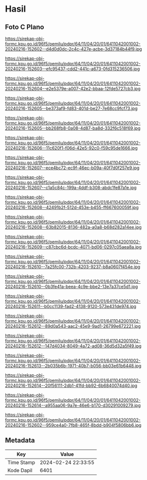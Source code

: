 # Hasil

## Foto C Plano

https://sirekap-obj-formc.kpu.go.id/96f5/pemilu/pdpr/64/11/04/20/01/6411042001002-20240216-152602--d4d0d0dc-2c4c-427e-acbe-3d37184b44f9.jpg

https://sirekap-obj-formc.kpu.go.id/96f5/pemilu/pdpr/64/11/04/20/01/6411042001002-20240216-152603--efc95437-cdd2-441c-a673-0fd315236506.jpg

https://sirekap-obj-formc.kpu.go.id/96f5/pemilu/pdpr/64/11/04/20/01/6411042001002-20240216-152604--e2e5379e-a007-42e2-bbaa-12fde5727cb3.jpg

https://sirekap-obj-formc.kpu.go.id/96f5/pemilu/pdpr/64/11/04/20/01/6411042001002-20240216-152605--be373af9-fd83-401d-be27-7e68cc9fcf73.jpg

https://sirekap-obj-formc.kpu.go.id/96f5/pemilu/pdpr/64/11/04/20/01/6411042001002-20240216-152605--bb268fb8-0a08-4d87-ba8d-332f6c518f69.jpg

https://sirekap-obj-formc.kpu.go.id/96f5/pemilu/pdpr/64/11/04/20/01/6411042001002-20240216-152606--11c620f1-f06d-42e5-92c0-f59c95de1666.jpg

https://sirekap-obj-formc.kpu.go.id/96f5/pemilu/pdpr/64/11/04/20/01/6411042001002-20240216-152607--ece4bc72-ec9f-46ec-b09a-40f7d0f257e9.jpg

https://sirekap-obj-formc.kpu.go.id/96f5/pemilu/pdpr/64/11/04/20/01/6411042001002-20240216-152607--c1a5c84c-199a-4ddf-b308-abdc1fe87a1e.jpg

https://sirekap-obj-formc.kpu.go.id/96f5/pemilu/pdpr/64/11/04/20/01/6411042001002-20240216-152608--42491b2f-512d-453e-b455-ff667600059f.jpg

https://sirekap-obj-formc.kpu.go.id/96f5/pemilu/pdpr/64/11/04/20/01/6411042001002-20240216-152608--63b82015-8136-482a-a0a8-b68d282a14ee.jpg

https://sirekap-obj-formc.kpu.go.id/96f5/pemilu/pdpr/64/11/04/20/01/6411042001002-20240216-152609--c87cbc6d-bcdc-4071-bd06-0297c05aea8a.jpg

https://sirekap-obj-formc.kpu.go.id/96f5/pemilu/pdpr/64/11/04/20/01/6411042001002-20240216-152610--7a25fc00-732b-4203-9237-b8a0607f454e.jpg

https://sirekap-obj-formc.kpu.go.id/96f5/pemilu/pdpr/64/11/04/20/01/6411042001002-20240216-152610--0b3fe41a-beea-4c9e-bbe2-13e7a37ce5d1.jpg

https://sirekap-obj-formc.kpu.go.id/96f5/pemilu/pdpr/64/11/04/20/01/6411042001002-20240216-152611--b0cc1139-fad2-4138-9120-573e431de974.jpg

https://sirekap-obj-formc.kpu.go.id/96f5/pemilu/pdpr/64/11/04/20/01/6411042001002-20240216-152612--89d0a543-aac2-45e9-9ad1-26799e672221.jpg

https://sirekap-obj-formc.kpu.go.id/96f5/pemilu/pdpr/64/11/04/20/01/6411042001002-20240216-152612--147d4034-8049-4a72-ad08-36d5d32a5f49.jpg

https://sirekap-obj-formc.kpu.go.id/96f5/pemilu/pdpr/64/11/04/20/01/6411042001002-20240216-152613--2b035b6b-1971-40b7-b056-bb03e61b6448.jpg

https://sirekap-obj-formc.kpu.go.id/96f5/pemilu/pdpr/64/11/04/20/01/6411042001002-20240216-152614--20f56111-2db1-41fd-bb92-6b6840074d40.jpg

https://sirekap-obj-formc.kpu.go.id/96f5/pemilu/pdpr/64/11/04/20/01/6411042001002-20240216-152614--a955aa06-9a7e-46e6-b170-d30291009279.jpg

https://sirekap-obj-formc.kpu.go.id/96f5/pemilu/pdpr/64/11/04/20/01/6411042001002-20240216-152602--959ce4a0-7fb8-465f-8bdd-b904f5806bb6.jpg


## Metadata

| Key        | Value               |
| ---------- | ------------------- |
| Time Stamp | 2024-02-24 22:33:55 |
| Kode Dapil | 6401                |



